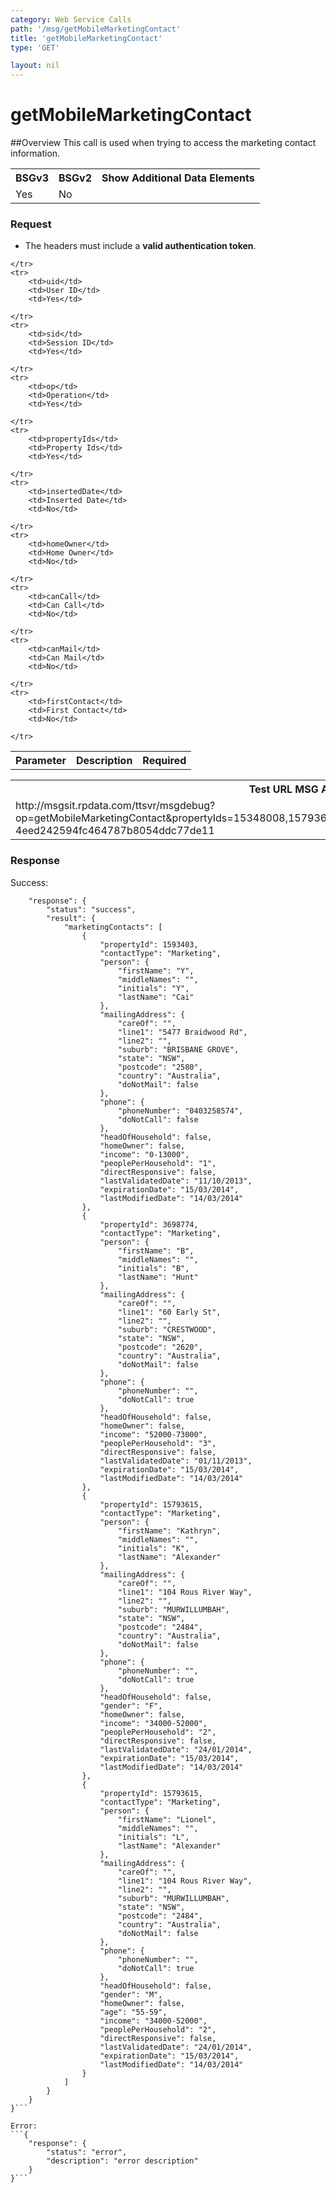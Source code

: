 ```yaml
---
category: Web Service Calls
path: '/msg/getMobileMarketingContact'
title: 'getMobileMarketingContact'
type: 'GET'

layout: nil
---
```


# getMobileMarketingContact

##Overview
This call is used when trying to access the marketing contact information. 

<table>
	<tbody>
	<tr>
		<th>BSGv3</th>
		<th>BSGv2</th>
		<th>Show Additional Data Elements</th>
	</tr>
	<tr>
		<td>Yes</td>
		<td>No</td>
		<td></td>
	</tr>

</tbody>
</table>

### Request

* The headers must include a **valid authentication token**.

<table>
	<tbody>
	<tr>
		<th>Parameter</th>
        <th>Description</th>
        <th>Required</th>
        
	</tr>
	<tr>
		<td>uid</td>
        <td>User ID</td>
        <td>Yes</td>
        
	</tr>
	<tr>
		<td>sid</td>
        <td>Session ID</td>
        <td>Yes</td>
        
	</tr>
	<tr>
		<td>op</td>
        <td>Operation</td>
        <td>Yes</td>
        
	</tr>
	<tr>
		<td>propertyIds</td>
		<td>Property Ids</td>
        <td>Yes</td>
        
	</tr>
	<tr>
		<td>insertedDate</td>
		<td>Inserted Date</td>
        <td>No</td>
       
	</tr>
	<tr>
		<td>homeOwner</td>
		<td>Home Owner</td>
        <td>No</td>
        
	</tr>
	<tr>
		<td>canCall</td>
		<td>Can Call</td>
        <td>No</td>
        
	</tr>
	<tr>
		<td>canMail</td>
		<td>Can Mail</td>
        <td>No</td>
        
	</tr>
	<tr>
		<td>firstContact</td>
		<td>First Contact</td>
        <td>No</td>
        
	</tr>
</tbody>
</table>

<div id="msgtesturl">
<table>
	<tbody>
	<tr>
		<th>Test URL MSG Agent -MSGSIT:</th>
	</tr>
	<tr>
		<td>http://msgsit.rpdata.com/ttsvr/msgdebug?op=getMobileMarketingContact&propertyIds=15348008,15793615,1593403,15057202,3698774&uid=TWISTUSER001&sid=2-4eed242594fc464787b8054ddc77de11
		</td>
	</tr>
</tbody>
</table>
</div>

### Response

Success:
```{
    "response": {
        "status": "success",
        "result": {
            "marketingContacts": [
                {
                    "propertyId": 1593403,
                    "contactType": "Marketing",
                    "person": {
                        "firstName": "Y",
                        "middleNames": "",
                        "initials": "Y",
                        "lastName": "Cai"
                    },
                    "mailingAddress": {
                        "careOf": "",
                        "line1": "5477 Braidwood Rd",
                        "line2": "",
                        "suburb": "BRISBANE GROVE",
                        "state": "NSW",
                        "postcode": "2580",
                        "country": "Australia",
                        "doNotMail": false
                    },
                    "phone": {
                        "phoneNumber": "0403258574",
                        "doNotCall": false
                    },
                    "headOfHousehold": false,
                    "homeOwner": false,
                    "income": "0-13000",
                    "peoplePerHousehold": "1",
                    "directResponsive": false,
                    "lastValidatedDate": "11/10/2013",
                    "expirationDate": "15/03/2014",
                    "lastModifiedDate": "14/03/2014"
                },
                {
                    "propertyId": 3698774,
                    "contactType": "Marketing",
                    "person": {
                        "firstName": "B",
                        "middleNames": "",
                        "initials": "B",
                        "lastName": "Hunt"
                    },
                    "mailingAddress": {
                        "careOf": "",
                        "line1": "60 Early St",
                        "line2": "",
                        "suburb": "CRESTWOOD",
                        "state": "NSW",
                        "postcode": "2620",
                        "country": "Australia",
                        "doNotMail": false
                    },
                    "phone": {
                        "phoneNumber": "",
                        "doNotCall": true
                    },
                    "headOfHousehold": false,
                    "homeOwner": false,
                    "income": "52000-73000",
                    "peoplePerHousehold": "3",
                    "directResponsive": false,
                    "lastValidatedDate": "01/11/2013",
                    "expirationDate": "15/03/2014",
                    "lastModifiedDate": "14/03/2014"
                },
                {
                    "propertyId": 15793615,
                    "contactType": "Marketing",
                    "person": {
                        "firstName": "Kathryn",
                        "middleNames": "",
                        "initials": "K",
                        "lastName": "Alexander"
                    },
                    "mailingAddress": {
                        "careOf": "",
                        "line1": "104 Rous River Way",
                        "line2": "",
                        "suburb": "MURWILLUMBAH",
                        "state": "NSW",
                        "postcode": "2484",
                        "country": "Australia",
                        "doNotMail": false
                    },
                    "phone": {
                        "phoneNumber": "",
                        "doNotCall": true
                    },
                    "headOfHousehold": false,
                    "gender": "F",
                    "homeOwner": false,
                    "income": "34000-52000",
                    "peoplePerHousehold": "2",
                    "directResponsive": false,
                    "lastValidatedDate": "24/01/2014",
                    "expirationDate": "15/03/2014",
                    "lastModifiedDate": "14/03/2014"
                },
                {
                    "propertyId": 15793615,
                    "contactType": "Marketing",
                    "person": {
                        "firstName": "Lionel",
                        "middleNames": "",
                        "initials": "L",
                        "lastName": "Alexander"
                    },
                    "mailingAddress": {
                        "careOf": "",
                        "line1": "104 Rous River Way",
                        "line2": "",
                        "suburb": "MURWILLUMBAH",
                        "state": "NSW",
                        "postcode": "2484",
                        "country": "Australia",
                        "doNotMail": false
                    },
                    "phone": {
                        "phoneNumber": "",
                        "doNotCall": true
                    },
                    "headOfHousehold": false,
                    "gender": "M",
                    "homeOwner": false,
                    "age": "55-59",
                    "income": "34000-52000",
                    "peoplePerHousehold": "2",
                    "directResponsive": false,
                    "lastValidatedDate": "24/01/2014",
                    "expirationDate": "15/03/2014",
                    "lastModifiedDate": "14/03/2014"
                }
            ]
        }
    }
}```

Error:
```{
    "response": {
        "status": "error",
        "description": "error description"
    }
}```